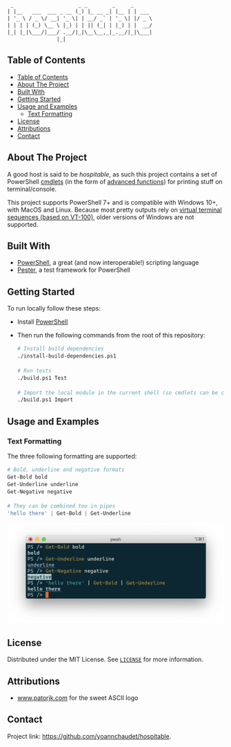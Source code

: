 <!-- PROJECT LOGO
     https://www.patorjk.com/software/taag/#p=display&f=Standard&t=hospitable
-->
<!-- markdownlint-disable MD040 -->
<!-- markdownlint-disable MD041 -->
```
 _                     _ _        _     _
| |__   ___  ___ _ __ (_) |_ __ _| |__ | | ___
| '_ \ / _ \/ __| '_ \| | __/ _` | '_ \| |/ _ \
| | | | (_) \__ \ |_) | | || (_| | |_) | |  __/
|_| |_|\___/|___/ .__/|_|\__\__,_|_.__/|_|\___|
                |_|
```

## Table of Contents

- [Table of Contents](#table-of-contents)
- [About The Project](#about-the-project)
- [Built With](#built-with)
- [Getting Started](#getting-started)
- [Usage and Examples](#usage-and-examples)
  - [Text Formatting](#text-formatting)
- [License](#license)
- [Attributions](#attributions)
- [Contact](#contact)

## About The Project

A good host is said to be *hospitable*, as such this project contains a set of PowerShell [cmdlets][cmdlets] (in the form of [advanced functions][advanced-functions]) for printing stuff on terminal/console.

This project supports PowerShell 7+ and is compatible with Windows 10+, with MacOS and Linux. Because most pretty outputs rely on [virtual terminal sequences (based on VT-100)][vt-100], older versions of Windows are not supported.

## Built With

- [PowerShell][powershell], a great (and now interoperable!) scripting language
- [Pester][pester], a test framework for PowerShell

## Getting Started

To run locally follow these steps:

- Install [PowerShell][powershell]

- Then run the following commands from the root of this repository:

   ```sh
   # Install build dependencies
   ./install-build-dependencies.ps1

   # Run tests
   ./build.ps1 Test

   # Import the local module in the current shell (so cmdlets can be called)
   ./build.ps1 Import
   ```

## Usage and Examples

### Text Formatting

The three following formatting are supported:

```powershell
# Bold, underline and negative formats
Get-Bold bold
Get-Underline underline
Get-Negative negative

# They can be combined too in pipes
'hello there' | Get-Bold | Get-Underline
```

![text formatting](./images/text-formatting.png)

## License

Distributed under the MIT License. See [`LICENSE`](./LICENSE) for more information.

## Attributions

- www.patorjk.com for the sweet ASCII logo

<!-- CONTACT -->
## Contact

Project link: https://github.com/yoannchaudet/hospitable.

<!-- ACKNOWLEDGEMENTS
## Acknowledgements

* []()
* []()
* []()
-->

<!-- MARKDOWN LINKS & IMAGES -->
<!-- https://www.markdownguide.org/basic-syntax/#reference-style-links -->
[advanced-functions]:https://docs.microsoft.com/en-us/powershell/module/microsoft.powershell.core/about/about_functions_advanced?view=powershell-7.1
[cmdlets]:https://docs.microsoft.com/en-us/powershell/scripting/developer/cmdlet/cmdlet-overview?view=powershell-7.1
[pester]: https://pester.dev/
[powershell]: https://github.com/PowerShell/PowerShell
[vt-100]: https://docs.microsoft.com/en-us/windows/console/console-virtual-terminal-sequences
